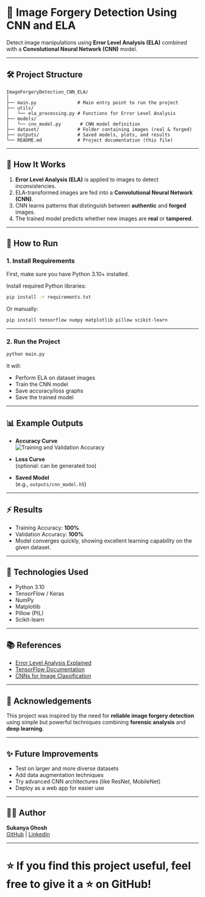# 📄 Image Forgery Detection Using CNN and ELA

Detect image manipulations using **Error Level Analysis (ELA)** combined with a **Convolutional Neural Network (CNN)** model.

---

## 🛠 Project Structure

```
ImageForgeryDetection_CNN_ELA/
│
├── main.py               # Main entry point to run the project
├── utils/
│   └── ela_processing.py # Functions for Error Level Analysis
├── models/
│   └── cnn_model.py       # CNN model definition
├── dataset/              # Folder containing images (real & forged)
├── outputs/              # Saved models, plots, and results
└── README.md             # Project documentation (this file)
```

---

## 🧠 How It Works

1. **Error Level Analysis (ELA)** is applied to images to detect inconsistencies.
2. ELA-transformed images are fed into a **Convolutional Neural Network (CNN)**.
3. CNN learns patterns that distinguish between **authentic** and **forged** images.
4. The trained model predicts whether new images are **real** or **tampered**.

---

## 🚀 How to Run

### 1. Install Requirements

First, make sure you have Python 3.10+ installed.

Install required Python libraries:

```bash
pip install -r requirements.txt
```

Or manually:

```bash
pip install tensorflow numpy matplotlib pillow scikit-learn
```


---

### 2. Run the Project

```bash
python main.py
```

It will:
- Perform ELA on dataset images
- Train the CNN model
- Save accuracy/loss graphs
- Save the trained model

---

## 📊 Example Outputs

- **Accuracy Curve**  
  ![Training and Validation Accuracy](outputs/accuracy_plot.png)

- **Loss Curve**  
  (optional: can be generated too)

- **Saved Model**  
  (e.g., `outputs/cnn_model.h5`)

---

## ⚡ Results

- Training Accuracy: **100%**
- Validation Accuracy: **100%**
- Model converges quickly, showing excellent learning capability on the given dataset.

---

## 🧪 Technologies Used

- Python 3.10
- TensorFlow / Keras
- NumPy
- Matplotlib
- Pillow (PIL)
- Scikit-learn

---

## 📚 References

- [Error Level Analysis Explained](https://www.forensically.net/ela/)
- [TensorFlow Documentation](https://www.tensorflow.org/)
- [CNNs for Image Classification](https://cs231n.github.io/convolutional-networks/)

---

## 🙌 Acknowledgements

This project was inspired by the need for **reliable image forgery detection** using simple but powerful techniques combining **forensic analysis** and **deep learning**.

---

## ✨ Future Improvements

- Test on larger and more diverse datasets
- Add data augmentation techniques
- Try advanced CNN architectures (like ResNet, MobileNet)
- Deploy as a web app for easier use

---

## 👩‍💻 Author

**Sukanya Ghosh**  
[GitHub](https://github.com/sukanyaghosh74) | [LinkedIn](https://www.linkedin.com/in/sukanya-ghosh-706129274/)

---

# ⭐ If you find this project useful, feel free to give it a ⭐ on GitHub!
